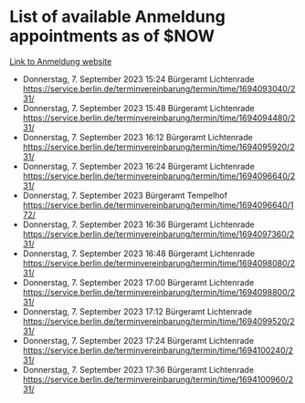 # List of available Anmeldung appointments as of $NOW
[Link to Anmeldung website](https://service.berlin.de/terminvereinbarung/termin/tag.php?termin=1&anliegen[]=120686&dienstleisterlist=122210,122217,327316,122219,327312,122227,327314,122231,327346,122243,327348,122254,122252,329742,122260,329745,122262,329748,122271,327278,122273,327274,122277,327276,330436,122280,327294,122282,327290,122284,327292,122291,327270,122285,327266,122286,327264,122296,327268,150230,329760,122297,327286,122294,327284,122312,329763,122314,329775,122304,327330,122311,327334,122309,327332,317869,122281,327352,122279,329772,122283,122276,327324,122274,327326,122267,329766,122246,327318,122251,327320,122257,327322,122208,327298,122226,327300&herkunft=http%3A%2F%2Fservice.berlin.de%2Fdienstleistung%2F120686%2F)
- Donnerstag, 7. September 2023 15:24 Bürgeramt Lichtenrade https://service.berlin.de/terminvereinbarung/termin/time/1694093040/231/
- Donnerstag, 7. September 2023 15:48 Bürgeramt Lichtenrade https://service.berlin.de/terminvereinbarung/termin/time/1694094480/231/
- Donnerstag, 7. September 2023 16:12 Bürgeramt Lichtenrade https://service.berlin.de/terminvereinbarung/termin/time/1694095920/231/
- Donnerstag, 7. September 2023 16:24 Bürgeramt Lichtenrade https://service.berlin.de/terminvereinbarung/termin/time/1694096640/231/
- Donnerstag, 7. September 2023  Bürgeramt Tempelhof https://service.berlin.de/terminvereinbarung/termin/time/1694096640/172/
- Donnerstag, 7. September 2023 16:36 Bürgeramt Lichtenrade https://service.berlin.de/terminvereinbarung/termin/time/1694097360/231/
- Donnerstag, 7. September 2023 16:48 Bürgeramt Lichtenrade https://service.berlin.de/terminvereinbarung/termin/time/1694098080/231/
- Donnerstag, 7. September 2023 17:00 Bürgeramt Lichtenrade https://service.berlin.de/terminvereinbarung/termin/time/1694098800/231/
- Donnerstag, 7. September 2023 17:12 Bürgeramt Lichtenrade https://service.berlin.de/terminvereinbarung/termin/time/1694099520/231/
- Donnerstag, 7. September 2023 17:24 Bürgeramt Lichtenrade https://service.berlin.de/terminvereinbarung/termin/time/1694100240/231/
- Donnerstag, 7. September 2023 17:36 Bürgeramt Lichtenrade https://service.berlin.de/terminvereinbarung/termin/time/1694100960/231/
